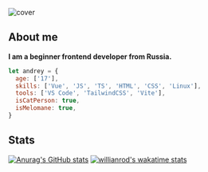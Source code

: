 ![cover](https://user-images.githubusercontent.com/43712020/130298009-32995308-700d-459f-bcd3-60b6e26933dc.png)

## About me
**I am a beginner frontend developer from Russia.**
```javascript
let andrey = {
  age: ['17'],
  skills: ['Vue', 'JS', 'TS', 'HTML', 'CSS', 'Linux'],
  tools: ['VS Code', 'TailwindCSS', 'Vite'],
  isCatPerson: true,
  isMelomane: true,
}
```

## Stats
[![Anurag's GitHub stats](https://github-readme-stats.vercel.app/api?username=thendrxie&show_icons=true&theme=buefy&count_private=true&include_all_commits=true&border_radius=13&cache_seconds=1800&hide=issues)](https://github.com/anuraghazra/github-readme-stats)
[![willianrod's wakatime stats](https://github-readme-stats.vercel.app/api/wakatime?username=thendrxie&theme=buefy)](https://github.com/anuraghazra/github-readme-stats)

